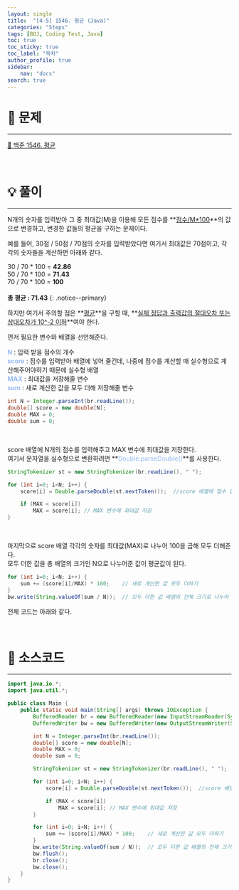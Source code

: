 ```yaml
---
layout: single
title:  "[4-5] 1546. 평균 (Java)"
categories: "Steps" 
tags: [BOJ, Coding Test, Java]
toc: true
toc_sticky: true
toc_label: "목차"
author_profile: true
sidebar:
    nav: "docs"
search: true
---
```


# 🔎 문제
<hr/>

[🔗 백준 1546. 평균](https://www.acmicpc.net/problem/1546)
<br/><br/><br/>

# 💡 풀이
<hr/>

N개의 숫자를 입력받아 그 중 최대값(M)을 이용해 모든 점수를 **<u>점수/M*100</u>**의 값으로 변경하고, 변경한 값들의 평균을 구하는 문제이다.

예를 들어, 30점 / 50점 / 70점의 숫자를 입력받았다면 여기서 최대값은 70점이고, 각각의 숫자들을 계산하면 아래와 같다.

30 / 70 \* 100 = **42.86**<br>
50 / 70 \* 100 = **71.43**<br>
70 / 70 \* 100 = **100**<br><br>
**총 평균 : 71.43**
{: .notice--primary}

하지만 여기서 주의할 점은 **<u>평균</u>**을 구할 때, **<u>실제 정답과 출력값의 절대오차 또는 상대오차가 10^-2 이하</u>**여야 한다.

먼저 필요한 변수와 배열을 선언해준다.

**<span style='color: #96BBF3'>N</span>** : 입력 받을 점수의 개수<br>
**<span style='color: #96BBF3'>score</span>** : 점수를 입력받아 배열에 넣어 줄건데, 나중에 점수를 계산할 때 실수형으로 계산해주어야하기 때문에 실수형 배열<br>
**<span style='color: #96BBF3'>MAX</span>** : 최대값을 저장해줄 변수<br>
**<span style='color: #96BBF3'>sum</span>** : 새로 계산한 값을 모두 더해 저장해줄 변수<br>

```java
int N = Integer.parseInt(br.readLine());
double[] score = new double[N];
double MAX = 0;
double sum = 0;
```

<br>

score 배열에 N개의 점수를 입력해주고 MAX 변수에 최대값을 저장한다. <br>
여기서 문자열을 실수형으로 변환하려면 **<span style='color: #96BBF3'>Double.parseDouble()</span>**를 사용한다.

```java
StringTokenizer st = new StringTokenizer(br.readLine(), " ");

for (int i=0; i<N; i++) {
    score[i] = Double.parseDouble(st.nextToken());  //score 배열에 점수 입력

    if (MAX < score[i])
        MAX = score[i]; // MAX 변수에 최대값 저장
}
```

<br>

마지막으로 score 배열 각각의 숫자를 최대값(MAX)로 나누어 100을 곱해 모두 더해준다.<br>
모두 더한 값을 총 배열의 크기인 N으로 나누어준 값이 평균값이 된다.

```java
for (int i=0; i<N; i++) {
    sum += (score[i]/MAX) * 100;    // 새로 계산한 값 모두 더하기
}
bw.write(String.valueOf(sum / N));  // 모두 더한 값 배열의 전체 크기로 나누어 평균 출력
```

전체 코드는 아래와 같다.
<br/><br/><br/>

# 📃 소스코드
<hr/>

```java
import java.io.*;
import java.util.*;

public class Main {
    public static void main(String[] args) throws IOException {
        BufferedReader br = new BufferedReader(new InputStreamReader(System.in));
        BufferedWriter bw = new BufferedWriter(new OutputStreamWriter(System.out));

        int N = Integer.parseInt(br.readLine());
        double[] score = new double[N];
        double MAX = 0;
        double sum = 0;

        StringTokenizer st = new StringTokenizer(br.readLine(), " ");

        for (int i=0; i<N; i++) {
            score[i] = Double.parseDouble(st.nextToken());  //score 배열에 점수 입력

            if (MAX < score[i])
                MAX = score[i]; // MAX 변수에 최대값 저장
        }

        for (int i=0; i<N; i++) {
            sum += (score[i]/MAX) * 100;    // 새로 계산한 값 모두 더하기
        }
        bw.write(String.valueOf(sum / N));  // 모두 더한 값 배열의 전체 크기로 나누어 평균 출력
        bw.flush();
        br.close();
        bw.close();
    }
}
```